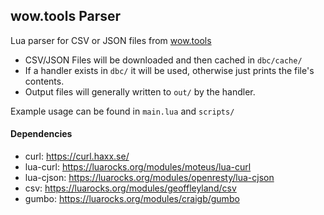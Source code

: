 ## wow.tools Parser
Lua parser for CSV or JSON files from [wow.tools](https://wow.tools/)

* CSV/JSON Files will be downloaded and then cached in `dbc/cache/`
* If a handler exists in `dbc/` it will be used, otherwise just prints the file's contents.
* Output files will generally written to `out/` by the handler.

Example usage can be found in `main.lua` and `scripts/`

#### Dependencies
* curl: https://curl.haxx.se/
* lua-curl: https://luarocks.org/modules/moteus/lua-curl
* lua-cjson: https://luarocks.org/modules/openresty/lua-cjson
* csv: https://luarocks.org/modules/geoffleyland/csv
* gumbo: https://luarocks.org/modules/craigb/gumbo
